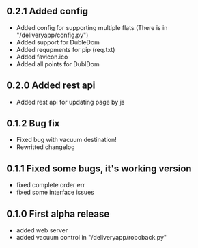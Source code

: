 ## 0.2.1 Added config

- Added config for supporting multiple flats (There is in "/deliveryapp/config.py")
- Added support for DubleDom
- Added requpments for pip (req.txt)
- Added favicon.ico
- Added all points for DublDom



## 0.2.0 Added rest api

- Added rest api for updating page by js



## 0.1.2 Bug fix

- Fixed bug with vacuum destination!
- Rewritted changelog



## 0.1.1 Fixed some bugs, it's working version

- fixed complete order err
- fixed some interface issues



## 0.1.0 First alpha release

-   added web server
-   added vacuum control in "/deliveryapp/roboback.py"
